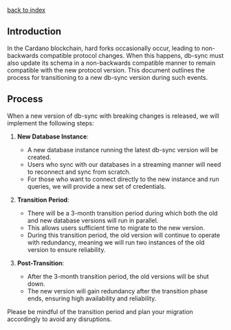 [back to index](README.md)

## Introduction

In the Cardano blockchain, hard forks occasionally occur, leading to non-backwards compatible protocol changes. When this happens, db-sync must also update its schema in a non-backwards compatible manner to remain compatible with the new protocol version. This document outlines the process for transitioning to a new db-sync version during such events.

## Process

When a new version of db-sync with breaking changes is released, we will implement the following steps:

1. **New Database Instance**:
   - A new database instance running the latest db-sync version will be created.
   - Users who sync with our databases in a streaming manner will need to reconnect and sync from scratch.
   - For those who want to connect directly to the new instance and run queries, we will provide a new set of credentials.

2. **Transition Period**:
   - There will be a 3-month transition period during which both the old and new database versions will run in parallel.
   - This allows users sufficient time to migrate to the new version.
   - During this transition period, the old version will continue to operate with redundancy, meaning we will run two instances of the old version to ensure reliability.

3. **Post-Transition**:
   - After the 3-month transition period, the old versions will be shut down.
   - The new version will gain redundancy after the transition phase ends, ensuring high availability and reliability.

Please be mindful of the transition period and plan your migration accordingly to avoid any disruptions.







